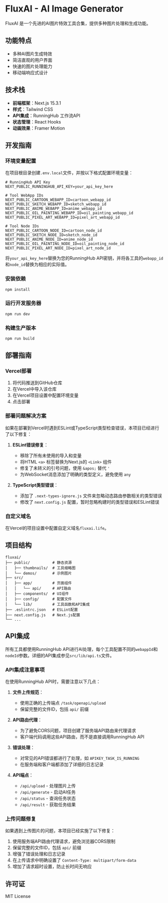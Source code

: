 # FluxAI - AI Image Generator

FluxAI 是一个先进的AI图片特效工具合集，提供多种图片处理和生成功能。

## 功能特点

- 多种AI图片生成特效
- 简洁直观的用户界面
- 快速的图片处理能力
- 移动端响应式设计

## 技术栈

- **前端框架**：Next.js 15.3.1
- **样式**：Tailwind CSS
- **API集成**：RunningHub 工作流API
- **状态管理**：React Hooks
- **动画效果**：Framer Motion

## 开发指南

### 环境变量配置

在项目根目录创建`.env.local`文件，并按以下格式配置环境变量：

```
# RunningHub API Key
NEXT_PUBLIC_RUNNINGHUB_API_KEY=your_api_key_here

# Tool WebApp IDs
NEXT_PUBLIC_CARTOON_WEBAPP_ID=cartoon_webapp_id
NEXT_PUBLIC_SKETCH_WEBAPP_ID=sketch_webapp_id
NEXT_PUBLIC_ANIME_WEBAPP_ID=anime_webapp_id
NEXT_PUBLIC_OIL_PAINTING_WEBAPP_ID=oil_painting_webapp_id
NEXT_PUBLIC_PIXEL_ART_WEBAPP_ID=pixel_art_webapp_id

# Tool Node IDs
NEXT_PUBLIC_CARTOON_NODE_ID=cartoon_node_id
NEXT_PUBLIC_SKETCH_NODE_ID=sketch_node_id
NEXT_PUBLIC_ANIME_NODE_ID=anime_node_id
NEXT_PUBLIC_OIL_PAINTING_NODE_ID=oil_painting_node_id
NEXT_PUBLIC_PIXEL_ART_NODE_ID=pixel_art_node_id
```

将`your_api_key_here`替换为您的RunningHub API密钥，并将各工具的`webapp_id`和`node_id`替换为相应的实际值。

### 安装依赖

```bash
npm install
```

### 运行开发服务器

```bash
npm run dev
```

### 构建生产版本

```bash
npm run build
```

## 部署指南

### Vercel部署

1. 将代码推送到GitHub仓库
2. 在Vercel中导入该仓库
3. 在Vercel项目设置中配置环境变量
4. 点击部署

### 部署问题解决方案

如果在部署到Vercel时遇到ESLint或TypeScript类型检查错误，本项目已经进行了以下修复：

1. **ESLint错误修复**：
   - 移除了所有未使用的导入和变量
   - 将HTML `<a>` 标签替换为Next.js的 `<Link>` 组件
   - 修复了未转义的引号问题，使用 `&apos;` 替代 `'`
   - 为WebSocket消息添加了明确的类型定义，避免使用 `any`

2. **TypeScript类型错误**：
   - 添加了 `.next-types-ignore.js` 文件来忽略动态路由参数相关的类型错误
   - 修改了 `next.config.js` 配置，暂时忽略构建时的类型错误和ESLint错误

### 自定义域名

在Vercel的项目设置中配置自定义域名`fluxai.life`。

## 项目结构

```
fluxai/
├── public/          # 静态资源
│   ├── thumbnails/  # 工具缩略图
│   └── demos/       # 示例图片
├── src/
│   ├── app/         # 页面组件
│   │   └── api/     # API路由
│   ├── components/  # UI组件
│   ├── config/      # 配置文件
│   └── lib/         # 工具函数和API集成
├── .eslintrc.json   # ESLint配置
├── next.config.js   # Next.js配置
└── ...
```

## API集成

所有工具都使用RunningHub API进行AI处理，每个工具配置不同的`webappId`和`nodeId`参数。详细的API集成参见`src/lib/api.ts`文件。

### API集成注意事项

在使用RunningHub API时，需要注意以下几点：

1. **文件上传规范**：
   - 使用正确的上传端点 `/task/openapi/upload`
   - 保留完整的文件ID，包括 `api/` 前缀
   
2. **API路由代理**：
   - 为了避免CORS问题，项目创建了服务端API路由来代理请求
   - 客户端代码调用这些API路由，而不是直接调用RunningHub API

3. **错误处理**：
   - 对常见的API错误都进行了处理，如 `APIKEY_TASK_IS_RUNNING`
   - 在服务端和客户端都添加了详细的日志记录

4. **API端点**：
   - `/api/upload` - 处理图片上传
   - `/api/generate` - 启动AI任务
   - `/api/status` - 查询任务状态
   - `/api/result` - 获取任务结果

### 上传问题修复

如果遇到上传图片的问题，本项目已经实施了以下修复：

1. 使用服务端API路由代理请求，避免浏览器CORS限制
2. 保留完整的文件ID，包括 `api/` 前缀
3. 增强了错误处理和日志记录
4. 在上传请求中明确设置了 `Content-Type: multipart/form-data`
5. 增加了请求超时设置，防止长时间无响应

## 许可证

MIT License

